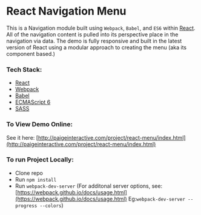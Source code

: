 # React Navigation Menu
This is a Navigation module built using `Webpack`, `Babel`, and `ES6` within [React](https://facebook.github.io/react/). All of the navigation content is pulled into its perspective place in the navigation via data. The demo is fully responsive and built in the latest version of React using a modular approach to creating the menu (aka its component based.)

### Tech Stack:
* [React](https://facebook.github.io/react/)
* [Webpack](https://webpack.github.io/)
* [Babel](https://babeljs.io/)
* [ECMAScript 6](http://es6-features.org/#Constants)
* [SASS](http://sass-lang.com/)

### To View Demo Online:
See it here: [http://paigeinteractive.com/project/react-menu/index.html](http://paigeinteractive.com/project/react-menu/index.html)

### To run Project Locally:
* Clone repo
* Run ```npm install```
* Run ```webpack-dev-server``` (For additonal server options, see: [https://webpack.github.io/docs/usage.html](https://webpack.github.io/docs/usage.html) Eg:```webpack-dev-server --progress --colors```)
